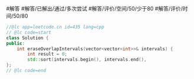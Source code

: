 #解答 #解答/已解出/通过/多次尝试 #解答/评价/空间/50/少于80 #解答/评价/时间/50/80

```C++
//@lc app=leetcode.cn id=435 lang=cpp
// @lc code=start
class Solution {
public:
    int eraseOverlapIntervals(vector<vector<int>>& intervals) {
		int result = 0;
		std::sort(intervals.begin(), intervals.end(), 
};
// @lc code=end
```
